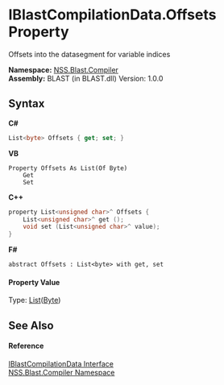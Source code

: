 # IBlastCompilationData.Offsets Property 
 

Offsets into the datasegment for variable indices

**Namespace:**&nbsp;<a href="26a25caa-f50b-92ad-f15c-dbb9db1493ae.md">NSS.Blast.Compiler</a><br />**Assembly:**&nbsp;BLAST (in BLAST.dll) Version: 1.0.0

## Syntax

**C#**<br />
``` C#
List<byte> Offsets { get; set; }
```

**VB**<br />
``` VB
Property Offsets As List(Of Byte)
	Get
	Set
```

**C++**<br />
``` C++
property List<unsigned char>^ Offsets {
	List<unsigned char>^ get ();
	void set (List<unsigned char>^ value);
}
```

**F#**<br />
``` F#
abstract Offsets : List<byte> with get, set

```


#### Property Value
Type: <a href="https://docs.microsoft.com/dotnet/api/system.collections.generic.list-1" target="_blank" rel="noopener noreferrer">List</a>(<a href="https://docs.microsoft.com/dotnet/api/system.byte" target="_blank" rel="noopener noreferrer">Byte</a>)

## See Also


#### Reference
<a href="d2afd70e-15cd-df6e-c1b9-6e1d3e9552bd.md">IBlastCompilationData Interface</a><br /><a href="26a25caa-f50b-92ad-f15c-dbb9db1493ae.md">NSS.Blast.Compiler Namespace</a><br />